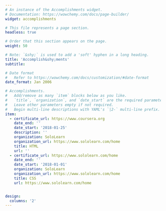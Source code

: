 ```yaml
---
# An instance of the Accomplishments widget.
# Documentation: https://wowchemy.com/docs/page-builder/
widget: accomplishments

# This file represents a page section.
headless: true

# Order that this section appears on the page.
weight: 50

# Note: `&shy;` is used to add a 'soft' hyphen in a long heading.
title: 'Accomplish&shy;ments'
subtitle:

# Date format
#   Refer to https://wowchemy.com/docs/customization/#date-format
date_format: Jan 2006

# Accomplishments.
#   Add/remove as many `item` blocks below as you like.
#   `title`, `organization`, and `date_start` are the required parameters.
#   Leave other parameters empty if not required.
#   Begin multi-line descriptions with YAML's `|2-` multi-line prefix.
item:
  - certificate_url: https://www.coursera.org
    date_end: ''
    date_start: '2018-01-25'
    description: ''
    organization: SoloLearn
    organization_url: https://www.sololearn.com/home
    title: HTML
    url: ''
  - certificate_url: https://www.sololearn.com/home
    date_end: ''
    date_start: '2018-01-01'
    organization: SoloLearn
    organization_url: https://www.sololearn.com/home
    title: CSS
    url: https://www.sololearn.com/home


design:
  columns: '2'
---
```

